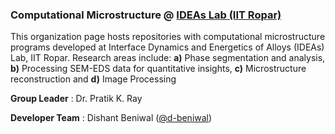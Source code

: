 ### **Computational Microstructure @ [IDEAs Lab (IIT Ropar)](https://ideaslab.iitrpr.ac.in/)** 
This organization page hosts repositories with computational microstructure programs developed at Interface Dynamics and Energetics of Alloys (IDEAs) Lab, IIT Ropar.  Research areas include: **a)** Phase segmentation and analysis, **b)** Processing SEM-EDS data for quantitative insights, **c)** Microstructure reconstruction and **d)** Image Processing

**Group Leader** : Dr. Pratik K. Ray

**Developer Team** : Dishant Beniwal ([@d-beniwal](https://github.com/d-beniwal))

<!-- **IDEAs Lab (All organization pages) :**
- 1. IDEAsLab-Materials-Informatics
- 2. IDEAsLab-Cellular-Automata
- 3. IDEAsLab-Image-Processing -->
